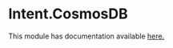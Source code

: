 ﻿# Intent.CosmosDB

This module has documentation available [here.](https://docs.intentarchitect.com/articles/modules-dotnet/intent-cosmosdb/intent-cosmosdb.html)
